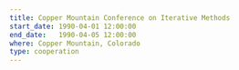 ```yaml
---
title: Copper Mountain Conference on Iterative Methods
start_date: 1990-04-01 12:00:00
end_date:   1990-04-05 12:00:00
where: Copper Mountain, Colorado
type: cooperation
---
```


